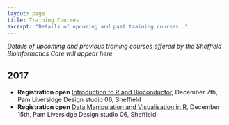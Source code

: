 ```yaml
---
layout: page
title: Training Courses
excerpt: "Details of upcoming and past training courses.."
---
```


*Details of upcoming and previous training courses offered by the Sheffield Bioinformatics Core will appear here*

## 2017

- **Registration open** [Introduction to R and Bioconductor](r-introduction-2017-12-07), December 7th, Pam Liversidge Design studio 06, Sheffield
- **Registration open** [Data Manipulation and Visualisation in R](r-tidyverse-2017-12-15), December 15th, Pam Liversidge Design studio 06, Sheffield


